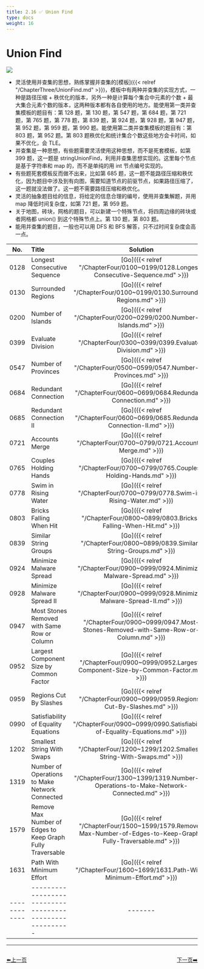 ```yaml
---
title: 2.16 ✅ Union Find
type: docs
weight: 16
---
```


# Union Find

![](https://img.halfrost.com/Leetcode/Union_Find.png)

- 灵活使用并查集的思想，熟练掌握并查集的[模板]({{< relref "/ChapterThree/UnionFind.md" >}})，模板中有两种并查集的实现方式，一种是路径压缩 + 秩优化的版本，另外一种是计算每个集合中元素的个数 + 最大集合元素个数的版本，这两种版本都有各自使用的地方。能使用第一类并查集模板的题目有：第 128 题，第 130 题，第 547 题，第 684 题，第 721 题，第 765 题，第 778 题，第 839 题，第 924 题，第 928 题，第 947 题，第 952 题，第 959 题，第 990 题。能使用第二类并查集模板的题目有：第 803 题，第 952 题。第 803 题秩优化和统计集合个数这些地方会卡时间，如果不优化，会 TLE。
- 并查集是一种思想，有些题需要灵活使用这种思想，而不是死套模板，如第 399 题，这一题是 stringUnionFind，利用并查集思想实现的。这里每个节点是基于字符串和 map 的，而不是单纯的用 int 节点编号实现的。
- 有些题死套模板反而做不出来，比如第 685 题，这一题不能路径压缩和秩优化，因为题目中涉及到有向图，需要知道节点的前驱节点，如果路径压缩了，这一题就没法做了。这一题不需要路径压缩和秩优化。
- 灵活的抽象题目给的信息，将给定的信息合理的编号，使用并查集解题，并用 map 降低时间复杂度，如第 721 题，第 959 题。
- 关于地图，砖块，网格的题目，可以新建一个特殊节点，将四周边缘的砖块或者网格都 union() 到这个特殊节点上。第 130 题，第 803 题。
- 能用并查集的题目，一般也可以用 DFS 和 BFS 解答，只不过时间复杂度会高一点。



| No.      | Title | Solution | Difficulty | TimeComplexity | SpaceComplexity |Favorite| Acceptance |
|:--------:|:------- | :--------: | :----------: | :----: | :-----: | :-----: |:-----: |
|0128|Longest Consecutive Sequence|[Go]({{< relref "/ChapterFour/0100~0199/0128.Longest-Consecutive-Sequence.md" >}})|Hard| O(n)| O(n)|❤️|46.3%|
|0130|Surrounded Regions|[Go]({{< relref "/ChapterFour/0100~0199/0130.Surrounded-Regions.md" >}})|Medium| O(m\*n)| O(m\*n)||29.5%|
|0200|Number of Islands|[Go]({{< relref "/ChapterFour/0200~0299/0200.Number-of-Islands.md" >}})|Medium| O(m\*n)| O(m\*n)||49.3%|
|0399|Evaluate Division|[Go]({{< relref "/ChapterFour/0300~0399/0399.Evaluate-Division.md" >}})|Medium| O(n)| O(n)||54.4%|
|0547|Number of Provinces|[Go]({{< relref "/ChapterFour/0500~0599/0547.Number-of-Provinces.md" >}})|Medium| O(n^2)| O(n)||60.6%|
|0684|Redundant Connection|[Go]({{< relref "/ChapterFour/0600~0699/0684.Redundant-Connection.md" >}})|Medium| O(n)| O(n)||59.0%|
|0685|Redundant Connection II|[Go]({{< relref "/ChapterFour/0600~0699/0685.Redundant-Connection-II.md" >}})|Hard| O(n)| O(n)||33.0%|
|0721|Accounts Merge|[Go]({{< relref "/ChapterFour/0700~0799/0721.Accounts-Merge.md" >}})|Medium| O(n)| O(n)|❤️|52.0%|
|0765|Couples Holding Hands|[Go]({{< relref "/ChapterFour/0700~0799/0765.Couples-Holding-Hands.md" >}})|Hard| O(n)| O(n)|❤️|55.5%|
|0778|Swim in Rising Water|[Go]({{< relref "/ChapterFour/0700~0799/0778.Swim-in-Rising-Water.md" >}})|Hard| O(n^2)| O(n)|❤️|54.7%|
|0803|Bricks Falling When Hit|[Go]({{< relref "/ChapterFour/0800~0899/0803.Bricks-Falling-When-Hit.md" >}})|Hard| O(n^2)| O(n)|❤️|31.5%|
|0839|Similar String Groups|[Go]({{< relref "/ChapterFour/0800~0899/0839.Similar-String-Groups.md" >}})|Hard| O(n^2)| O(n)||41.1%|
|0924|Minimize Malware Spread|[Go]({{< relref "/ChapterFour/0900~0999/0924.Minimize-Malware-Spread.md" >}})|Hard| O(m\*n)| O(n)||41.9%|
|0928|Minimize Malware Spread II|[Go]({{< relref "/ChapterFour/0900~0999/0928.Minimize-Malware-Spread-II.md" >}})|Hard| O(m\*n)| O(n)|❤️|41.5%|
|0947|Most Stones Removed with Same Row or Column|[Go]({{< relref "/ChapterFour/0900~0999/0947.Most-Stones-Removed-with-Same-Row-or-Column.md" >}})|Medium| O(n)| O(n)||55.5%|
|0952|Largest Component Size by Common Factor|[Go]({{< relref "/ChapterFour/0900~0999/0952.Largest-Component-Size-by-Common-Factor.md" >}})|Hard| O(n)| O(n)|❤️|36.2%|
|0959|Regions Cut By Slashes|[Go]({{< relref "/ChapterFour/0900~0999/0959.Regions-Cut-By-Slashes.md" >}})|Medium| O(n^2)| O(n^2)|❤️|67.2%|
|0990|Satisfiability of Equality Equations|[Go]({{< relref "/ChapterFour/0900~0999/0990.Satisfiability-of-Equality-Equations.md" >}})|Medium| O(n)| O(n)||46.9%|
|1202|Smallest String With Swaps|[Go]({{< relref "/ChapterFour/1200~1299/1202.Smallest-String-With-Swaps.md" >}})|Medium||||48.8%|
|1319|Number of Operations to Make Network Connected|[Go]({{< relref "/ChapterFour/1300~1399/1319.Number-of-Operations-to-Make-Network-Connected.md" >}})|Medium||||55.5%|
|1579|Remove Max Number of Edges to Keep Graph Fully Traversable|[Go]({{< relref "/ChapterFour/1500~1599/1579.Remove-Max-Number-of-Edges-to-Keep-Graph-Fully-Traversable.md" >}})|Hard||||46.2%|
|1631|Path With Minimum Effort|[Go]({{< relref "/ChapterFour/1600~1699/1631.Path-With-Minimum-Effort.md" >}})|Medium||||50.0%|
|------------|-------------------------------------------------------|-------| ----------------| ---------------|-------------|-------------|-------------|


----------------------------------------------
<div style="display: flex;justify-content: space-between;align-items: center;">
<p><a href="https://books.halfrost.com/leetcode/ChapterTwo/Bit_Manipulation/">⬅️上一页</a></p>
<p><a href="https://books.halfrost.com/leetcode/ChapterTwo/Sliding_Window/">下一页➡️</a></p>
</div>
